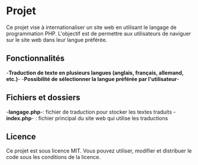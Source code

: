 # Projet

Ce projet vise à internationaliser un site web en utilisant le langage de programmation PHP. L'objectif est de permettre aux utilisateurs de naviguer sur le site web dans leur langue préférée.

## Fonctionnalités

-**Traduction de texte en plusieurs langues (anglais, français, allemand, etc.)**-
-**Possibilité de sélectionner la langue préférée par l'utilisateur**-

## Fichiers et dossiers

-**langage.php**-: fichier de traduction pour stocker les textes traduits
-**index.php**- : fichier principal du site web qui utilise les traductions

## Licence

Ce projet est sous licence MIT. Vous pouvez utiliser, modifier et distribuer le code sous les conditions de la licence.
